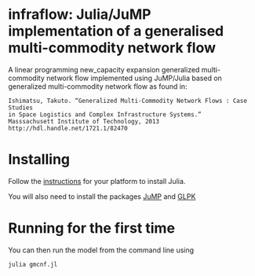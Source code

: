 # infraflow: Julia/JuMP implementation of a generalised multi-commodity network flow

A linear programming new_capacity expansion generalized multi-commodity network 
flow implemented using JuMP/Julia based on generalized multi-commodity network 
flow as found in:

    Ishimatsu, Takuto. “Generalized Multi-Commodity Network Flows : Case Studies 
    in Space Logistics and Complex Infrastructure Systems.” 
    Masssachusett Institute of Technology, 2013
    http://hdl.handle.net/1721.1/82470
    
# Installing

Follow the [instructions](https://julialang.org/downloads/) for your platform 
to install Julia.

You will also need to install the packages 
[JuMP](http://www.juliaopt.org/JuMP.jl/dev/installation/) and 
[GLPK](https://www.gnu.org/software/glpk/)

# Running for the first time

You can then run the model from the command line using

    julia gmcnf.jl



